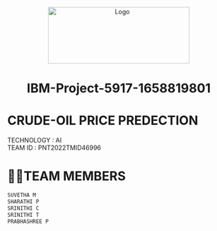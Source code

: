 <div align="center">


<br />

  <a href="https://user-images.githubusercontent.com/110150164/194601501-5b5281f8-4046-49d3-a904-ae0dbcfb0443.png">
    <img src="https://user-images.githubusercontent.com/110150164/194601501-5b5281f8-4046-49d3-a904-ae0dbcfb0443.png" alt="Logo" width="320" height="128">
  </a>
                   
# IBM-Project-5917-1658819801

  </div> 
  
  
  
 # CRUDE-OIL PRICE PREDECTION 

TECHNOLOGY : AI       
TEAM ID : PNT2022TMID46996    
              

# **👩‍👦TEAM MEMBERS**    
```html                      
SUVETHA M        
SHARATHI P    
SRINITHI C    
SRINITHI T
PRABHASHREE P
 
